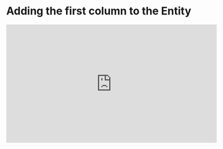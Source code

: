 ﻿# Adding the first column to the Entity

<iframe width="560" height="315" src="https://www.youtube.com/embed/qlOMtv2X68A?list=PL1DEQjXG2xnItyh3tX-1kfE3K50w48PNA" frameborder="0" allowfullscreen></iframe> 